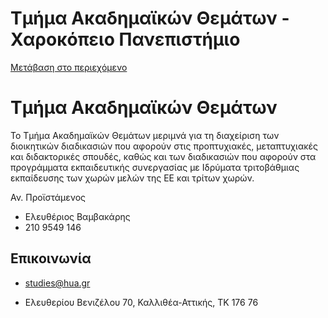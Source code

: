 Τμήμα Ακαδημαϊκών Θεμάτων - Χαροκόπειο Πανεπιστήμιο
===============

[Μετάβαση στο περιεχόμενο](https://www.hua.gr/administrative-serv/%CF%84%CE%BC%CE%AE%CE%BC%CE%B1-%CE%B1%CE%BA%CE%B1%CE%B4%CE%B7%CE%BC%CE%B1%CF%8A%CE%BA%CF%8E%CE%BD-%CE%B8%CE%B5%CE%BC%CE%AC%CF%84%CF%89%CE%BD/#content "Μετάβαση στο περιεχόμενο")

Τμήμα Ακαδημαϊκών Θεμάτων
=========================

Το Τμήμα Ακαδημαϊκών Θεμάτων μεριμνά για τη διαχείριση των διοικητικών διαδικασιών που αφορούν στις προπτυχιακές, μεταπτυχιακές και διδακτορικές σπουδές, καθώς και των διαδικασιών που αφορούν στα προγράμματα εκπαιδευτικής συνεργασίας με Ιδρύματα τριτοβάθμιας εκπαίδευσης των χωρών μελών της ΕΕ και τρίτων χωρών.

Αν. Προϊστάμενος

*   Ελευθέριος Βαμβακάρης
*   210 9549 146

Επικοινωνία
-----------

*   studies@hua.gr

*   Ελευθερίου Βενιζέλου 70, Καλλιθέα-Αττικής, ΤΚ 176 76
